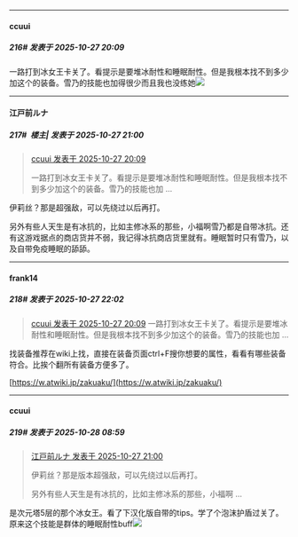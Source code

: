 ﻿
*****

####  ccuui  
##### 216#       发表于 2025-10-27 20:09

一路打到冰女王卡关了。看提示是要堆冰耐性和睡眠耐性。但是我根本找不到多少加这个的装备。雪乃的技能也加得很少而且我也没练她<img src="https://static.stage1st.com/image/smiley/face2017/001.png" referrerpolicy="no-referrer">


*****

####  江戸前ルナ  
##### 217#         楼主| 发表于 2025-10-27 21:00

<blockquote><a href="httphttps://stage1st.com/2b/forum.php?mod=redirect&amp;goto=findpost&amp;pid=68634916&amp;ptid=2247114" target="_blank">ccuui 发表于 2025-10-27 20:09</a>

一路打到冰女王卡关了。看提示是要堆冰耐性和睡眠耐性。但是我根本找不到多少加这个的装备。雪乃的技能也加 ...</blockquote>
伊莉丝？那是超强敌，可以先绕过以后再打。

另外有些人天生是有冰抗的，比如主修冰系的那些，小福啊雪乃都是自带冰抗。还有这游戏据点的商店货并不弱，我记得冰抗商店货里就有。睡眠暂时只有雪乃，以及自带免疫睡眠的舔舔。


*****

####  frank14  
##### 218#       发表于 2025-10-27 22:02

<blockquote><a href="httphttps://stage1st.com/2b/forum.php?mod=redirect&amp;goto=findpost&amp;pid=68634916&amp;ptid=2247114" target="_blank">ccuui 发表于 2025-10-27 20:09</a>
一路打到冰女王卡关了。看提示是要堆冰耐性和睡眠耐性。但是我根本找不到多少加这个的装备。雪乃的技能也加 ...</blockquote>
找装备推荐在wiki上找，直接在装备页面ctrl+F搜你想要的属性，看看有哪些装备符合。比挨个翻所有装备方便多了。

[https://w.atwiki.jp/zakuaku/](https://w.atwiki.jp/zakuaku/)


*****

####  ccuui  
##### 219#       发表于 2025-10-28 08:59

<blockquote><a href="httphttps://stage1st.com/2b/forum.php?mod=redirect&amp;goto=findpost&amp;pid=68635100&amp;ptid=2247114" target="_blank">江戸前ルナ 发表于 2025-10-27 21:00</a>

伊莉丝？那是版本超强敌，可以先绕过以后再打。

另外有些人天生是有冰抗的，比如主修冰系的那些，小福啊 ...</blockquote>
是次元塔5层的那个冰女王。看了下汉化版自带的tips。学了个泡沫护盾过关了。原来这个技能是群体的睡眠耐性buff<img src="https://static.stage1st.com/image/smiley/face2017/214.gif" referrerpolicy="no-referrer">

